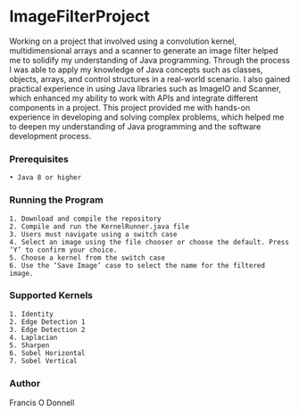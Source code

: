 # ImageFilterProject
Working on a project that involved using a convolution kernel, multidimensional arrays and a scanner to generate an image filter helped me to solidify my understanding of Java programming. Through the process I was able to apply my knowledge of Java concepts such as classes, objects, arrays, and control structures in a real-world scenario. I also gained practical experience in using Java libraries such as ImageIO and Scanner, which enhanced my ability to work with APIs and integrate different components in a project. This project provided me with hands-on experience in developing and solving complex problems, which helped me to deepen my understanding of Java programming and the software development process.



### Prerequisites
    • Java 8 or higher

### Running the Program
    1. Download and compile the repository
    2. Compile and run the KernelRunner.java file
    3. Users must navigate using a switch case
    4. Select an image using the file chooser or choose the default. Press ‘Y’ to confirm your choice.
    5. Choose a kernel from the switch case
    6. Use the ‘Save Image’ case to select the name for the filtered image.

### Supported Kernels
    1. Identity
    2. Edge Detection 1
    3. Edge Detection 2
    4. Laplacian
    5. Sharpen
    6. Sobel Horizontal
    7. Sobel Vertical

### Author
Francis O Donnell
